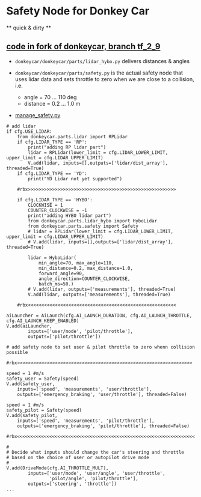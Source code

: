 # Safety Node for Donkey Car
** quick & dirty **

## [code in fork of donkeycar, branch tf_2_9](https://github.com/Heavy02011/donkeycar/tree/tf_2_9)
- ```donkeycar/donkeycar/parts/lidar_hybo.py``` delivers distances & angles

- ```donkeycar/donkeycar/parts/safety.py``` is the actual safety node that uses lidar data and sets throttle to zero when we are close to a collision, i.e.
    - angle    = 70  ... 110 deg
    - distance = 0.2 ... 1.0 m

- [manage_safety.py](./manage_safety.py)
```
# add lidar
if cfg.USE_LIDAR:
    from donkeycar.parts.lidar import RPLidar
    if cfg.LIDAR_TYPE == 'RP':
        print("adding RP lidar part")
        lidar = RPLidar(lower_limit = cfg.LIDAR_LOWER_LIMIT, upper_limit = cfg.LIDAR_UPPER_LIMIT)
        V.add(lidar, inputs=[],outputs=['lidar/dist_array'], threaded=True)
    if cfg.LIDAR_TYPE == 'YD':
        print("YD Lidar not yet supported")

    #rbx>>>>>>>>>>>>>>>>>>>>>>>>>>>>>>>>>>>>>>>>>>>>>>>>>>>>>>>

    if cfg.LIDAR_TYPE == 'HYBO':
        CLOCKWISE = 1
        COUNTER_CLOCKWISE = -1
        print("adding HYBO lidar part")
        from donkeycar.parts.lidar_hybo import HyboLidar
        from donkeycar.parts.safety import Safety
        # lidar = RPLidar(lower_limit = cfg.LIDAR_LOWER_LIMIT, upper_limit = cfg.LIDAR_UPPER_LIMIT)
        # V.add(lidar, inputs=[],outputs=['lidar/dist_array'], threaded=True)

        lidar = HyboLidar(
            min_angle=70, max_angle=110,
            min_distance=0.2, max_distance=1.0,
            forward_angle=90,
            angle_direction=COUNTER_CLOCKWISE,
            batch_ms=50.)
        # V.add(lidar, outputs=['measurements'], threaded=True)
        V.add(lidar, outputs=['measurements'], threaded=True)

    #rbx<<<<<<<<<<<<<<<<<<<<<<<<<<<<<<<<<<<<<<<<<<<<<<<<<<<<<<<
    
aiLauncher = AiLaunch(cfg.AI_LAUNCH_DURATION, cfg.AI_LAUNCH_THROTTLE, cfg.AI_LAUNCH_KEEP_ENABLED)
V.add(aiLauncher,
        inputs=['user/mode', 'pilot/throttle'],
        outputs=['pilot/throttle'])

# add safety node to set user & pilot throttle to zero whenn collision possible

#rbx>>>>>>>>>>>>>>>>>>>>>>>>>>>>>>>>>>>>>>>>>>>>>>>>>>>>>>>>>>>>>>>>>

speed = 1 #m/s
safety_user = Safety(speed)
V.add(safety_user,
    inputs=['speed', 'measurements', 'user/throttle'],
    outputs=['emergency_braking', 'user/throttle'], threaded=False)

speed = 1 #m/s
safety_pilot = Safety(speed)
V.add(safety_pilot,
    inputs=['speed', 'measurements', 'pilot/throttle'],
    outputs=['emergency_braking', 'pilot/throttle'], threaded=False)

#rbx<<<<<<<<<<<<<<<<<<<<<<<<<<<<<<<<<<<<<<<<<<<<<<<<<<<<<<<<<<<<<<<<<<

#
# Decide what inputs should change the car's steering and throttle
# based on the choice of user or autopilot drive mode
#
V.add(DriveMode(cfg.AI_THROTTLE_MULT),
        inputs=['user/mode', 'user/angle', 'user/throttle',
                'pilot/angle', 'pilot/throttle'],
        outputs=['steering', 'throttle'])
...
```
